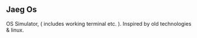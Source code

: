 ## Jaeg Os

OS Simulator, ( includes working terminal etc. ).
Inspired by old technologies & linux.
